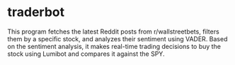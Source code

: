 # traderbot
This program fetches the latest Reddit posts from r/wallstreetbets, filters them by a specific stock, and analyzes their sentiment using VADER. Based on the sentiment analysis, it makes real-time trading decisions to buy the stock using Lumibot and compares it against the SPY.
